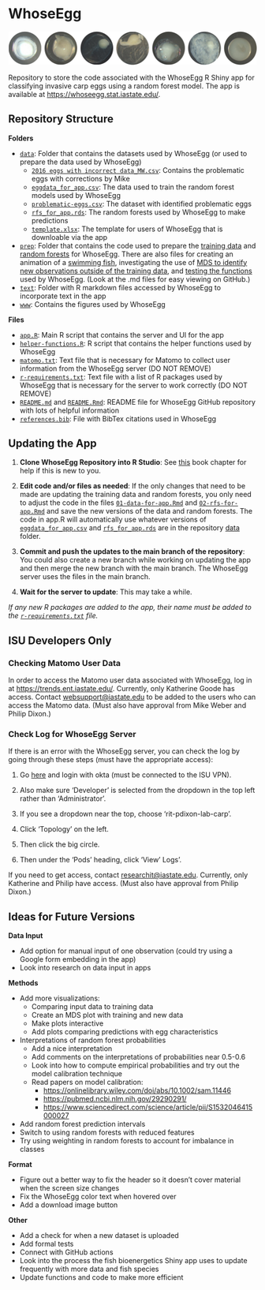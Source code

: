 
# WhoseEgg

![](www/eggs-in-a-row.jpeg)

Repository to store the code associated with the WhoseEgg R Shiny app
for classifying invasive carp eggs using a random forest model. The app
is available at <https://whoseegg.stat.iastate.edu/>.

## Repository Structure

**Folders**

-   [`data`](data/): Folder that contains the datasets used by WhoseEgg
    (or used to prepare the data used by WhoseEgg)
    -   [`2016 eggs with incorrect data_MW.csv`](data/2016%20eggs%20with%20incorrect%20data_MW.csv):
        Contains the problematic eggs with corrections by Mike
    -   [`eggdata_for_app.csv`](data/eggdata_for_app.csv): The data used
        to train the random forest models used by WhoseEgg
    -   [`problematic-eggs.csv`](data/problematic-eggs.csv): The dataset
        with identified problematic eggs
    -   [`rfs_for_app.rds`](data/rfs_for_app.rds): The random forests
        used by WhoseEgg to make predictions
    -   [`template.xlsx`](data/template.xlsx): The template for users of
        WhoseEgg that is downloable via the app
-   [`prep`](prep/): Folder that contains the code used to prepare the
    [training data](prep/01-data-for-app.md) and [random
    forests](prep/02-rfs-for-app.md) for WhoseEgg. There are also files
    for creating an animation of a [swimming
    fish](prep/03-animation-for-app.md), investigating the use of [MDS
    to identify new observations outside of the training
    data](prep/04-mds-for-app.md), and [testing the
    functions](prep/99-testing-app-functions.md) used by WhoseEgg. (Look
    at the .md files for easy viewing on GitHub.)
-   [`text`](text/): Folder with R markdown files accessed by WhoseEgg
    to incorporate text in the app
-   [`www`](www/): Contains the figures used by WhoseEgg

**Files**

-   [`app.R`](app.R): Main R script that contains the server and UI for
    the app
-   [`helper-functions.R`](helper-functions.R): R script that contains
    the helper functions used by WhoseEgg
-   [`matomo.txt`](matomo.txt): Text file that is necessary for Matomo
    to collect user information from the WhoseEgg server (DO NOT REMOVE)
-   [`r-requirements.txt`](r-requirements.txt): Text file with a list of
    R packages used by WhoseEgg that is necessary for the server to work
    correctly (DO NOT REMOVE)
-   [`README.md`](README.md) and [`README.Rmd`](README.Rmd): README file
    for WhoseEgg GitHub repository with lots of helpful information
-   [`references.bib`](references.bib): File with BibTex citations used
    in WhoseEgg

## Updating the App

1.  **Clone WhoseEgg Repository into R Studio**: See
    [this](https://happygitwithr.com/rstudio-git-github.html) book
    chapter for help if this is new to you.

2.  **Edit code and/or files as needed**: If the only changes that need
    to be made are updating the training data and random forests, you
    only need to adjust the code in the files
    [`01-data-for-app.Rmd`](prep/01-data-for-app.Rmd) and
    [`02-rfs-for-app.Rmd`](prep/02-rfs-for-app.Rmd) and save the new
    versions of the data and random forests. The code in app.R will
    automatically use whatever versions of
    [`eggdata_for_app.csv`](data/eggdata_for_app.csv) and
    [`rfs_for_app.rds`](data/rfs_for_app.rds) are in the repository
    [data](data/) folder.

3.  **Commit and push the updates to the main branch of the
    repository**: You could also create a new branch while working on
    updating the app and then merge the new branch with the main branch.
    The WhoseEgg server uses the files in the main branch.

4.  **Wait for the server to update**: This may take a while.

*If any new R packages are added to the app, their name must be added to
the [`r-requirements.txt`](r-requirements.txt) file.*

## ISU Developers Only

### Checking Matomo User Data

In order to access the Matomo user data associated with WhoseEgg, log in
at <https://trends.ent.iastate.edu/>. Currently, only Katherine Goode
has access. Contact <websupport@iastate.edu> to be added to the users
who can access the Matomo data. (Must also have approval from Mike Weber
and Philip Dixon.)

### Check Log for WhoseEgg Server

If there is an error with the WhoseEgg server, you can check the log by
going through these steps (must have the appropriate access):

1.  Go [here](https://console.apps.nimbus.las.iastate.edu/) and login
    with okta (must be connected to the ISU VPN).

2.  Also make sure ‘Developer’ is selected from the dropdown in the top
    left rather than ‘Administrator’.

3.  If you see a dropdown near the top, choose ‘rit-pdixon-lab-carp’.

4.  Click ‘Topology’ on the left.

5.  Then click the big circle.

6.  Then under the ‘Pods’ heading, click ‘View’ Logs’.

If you need to get access, contact <researchit@iastate.edu>. Currently,
only Katherine and Philip have access. (Must also have approval from
Philip Dixon.)

## Ideas for Future Versions

**Data Input**

-   Add option for manual input of one observation (could try using a
    Google form embedding in the app)
-   Look into research on data input in apps

**Methods**

-   Add more visualizations:
    -   Comparing input data to training data
    -   Create an MDS plot with training and new data
    -   Make plots interactive
    -   Add plots comparing predictions with egg characteristics
-   Interpretations of random forest probabilities
    -   Add a nice interpretation
    -   Add comments on the interpretations of probabilities near
        0.5-0.6
    -   Look into how to compute empirical probabilities and try out the
        model calibration technique
    -   Read papers on model calibration:
        -   <https://onlinelibrary.wiley.com/doi/abs/10.1002/sam.11446>
        -   <https://pubmed.ncbi.nlm.nih.gov/29290291/>
        -   <https://www.sciencedirect.com/science/article/pii/S1532046415000027>
-   Add random forest prediction intervals
-   Switch to using random forests with reduced features
-   Try using weighting in random forests to account for imbalance in
    classes

**Format**

-   Figure out a better way to fix the header so it doesn’t cover
    material when the screen size changes
-   Fix the WhoseEgg color text when hovered over
-   Add a download image button

**Other**

-   Add a check for when a new dataset is uploaded
-   Add formal tests
-   Connect with GitHub actions
-   Look into the process the fish bioenergetics Shiny app uses to
    update frequently with more data and fish species
-   Update functions and code to make more efficient
